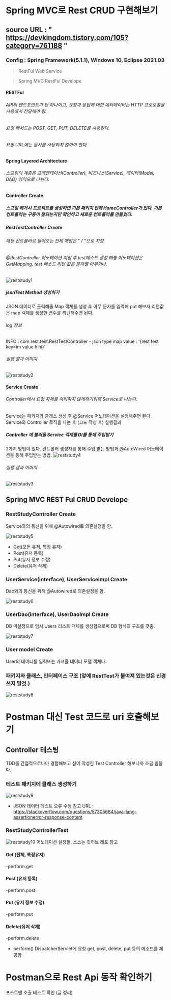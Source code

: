 # Spring MVC로 Rest CRUD 구현해보기
## source URL : " https://devkingdom.tistory.com/105?category=761188 "
### Config : Spring Framework(5.1.1), Windows 10, Eclipse 2021.03

> RestFul Web Service


> Spring MVC RestFul Develope
#### RESTFul
###### API의 엔드포인트가 단 하나이고, 요청과 응답에 대한 메타데이터는 HTTP 프로토콜을 사용해서 전달해야 함.
###### 요청 메서드는 POST, GET, PUT, DELETE를 사용한다.
###### 요청 URL에는 동사를 사용하지 않아야 한다.


#### Spring Layered Architecture
###### 스프링의 계층은 프레젠테이션(Controller), 비즈니스(Service), 데이터(Model, DAO) 영역으로 나뉜다.


#### Controller Create
##### 스프링 레거시 프로젝트를 생성하면 기본 패키지 안에 HomeController가 있다. 기본 컨트롤러는 구동이 잘되는지만 확인하고 새로운 컨트롤러를 만들었다.

##### RestTestController Create
###### 해당 컨트롤러로 들어오는 전체 매핑은 " / "으로 지정
###### @RestController 어노테이션 지정 후 test메소드 생성 매핑 어노테이션은 GetMapping, test 메소드 리턴 값은 문자열 아무거나.

![reststudy1](https://user-images.githubusercontent.com/67121077/135414269-ba83d1ba-b1c5-44ef-bacd-523309448b95.PNG)


##### jsonTest Method 생성하기 
JSON 데이터로 출력해줄  Map 객체를 생성 후 아무 문자를 입력해 put 해보자
리턴값은 map 객체를 생성한 변수를 리턴해주면 된다. 


###### log 정보
INFO : com.rest.test.RestTestController - json type map value : '{rest test key=im value hihi}'


###### 실행 결과 이미지
![reststudy2](https://user-images.githubusercontent.com/67121077/135415823-46824292-16ad-43a5-97b5-9a8ae203928a.PNG)



#### Service Create
###### Controller에서 요청 자체를 처리하지 않게하기위해 Service로 나눈다.
Service는 패키지와 클래스 생성 후 @Service 어노테이션을 설정해주면 된다. 
Service와 Controller 로직을 나눈 후 (코드 작성 후) 실행결과

##### Controller 에 불러올 Service 객체를 DI를 통해 주입받기
2가지 방법이 있다. 컨트롤러 생성자를 통해 주입 받는 방법과 @AutoWired 어노테이션을 통해 주입받는 방법. 
![reststudy4](https://user-images.githubusercontent.com/67121077/135420337-a3324948-159c-4d56-9252-03bd4e9a8344.PNG)

###### 실행 결과 이미지
![reststudy3](https://user-images.githubusercontent.com/67121077/135419582-594ee4f4-8282-42ce-a651-88d11409f614.PNG)





## Spring MVC REST Ful CRUD Develope
### RestStudyController Create
Service와의 통신을 위해 @Autowired로 의존설정을 함.

![reststudy5](https://user-images.githubusercontent.com/67121077/135705454-044734d6-295b-47d0-8e06-a5f74dbb882b.PNG)
- Get(모든 유저, 특정 유저)
- Post(유저 등록)
- Put(유저 정보 수정)
- Delete(유저 삭제)

### UserService(interface), UserServiceImpl Create 
Dao와의 통신을 위해 @Autowired로 의존설정을 함. 

![reststudy6](https://user-images.githubusercontent.com/67121077/135705469-7152ff0b-bffe-4b8f-aab2-45e5e7a88fb9.PNG)



### UserDao(interface), UserDaoImpl Create
DB 미설정으로 임시 Users 리스트 객체를 생성함으로써 DB 형식의 구조를 갖춤.

![reststudy7](https://user-images.githubusercontent.com/67121077/135705476-6e50680d-228f-4eaa-83dc-9fa0bee10a56.PNG)



### User model Create
User의 데이터를 입력또는 가져올 데이터 모델 객체다.


### 패키지와 클래스, 인터페이스 구조 (앞에 RestTest가 붙여져 있는것은 신경쓰지 말것.)
![reststudy8](https://user-images.githubusercontent.com/67121077/135705494-ac2c7a37-1dfd-4513-9fbe-56a41457dcb4.PNG)



# Postman 대신 Test 코드로 uri 호출해보기 
## Controller 테스팅
TDD를 간접적으로나마 경험해보고 싶어 작성한 Test Controller 해보니까 조금 힘들다.. 

### 테스트 패키지에 클래스 생성하기
![reststudy9](https://user-images.githubusercontent.com/67121077/135707469-fec5f8f3-6bdc-4c82-9b17-98a90c68b06a.PNG)

* JSON 데이터 테스트 오류 수정 참고 URL : https://stackoverflow.com/questions/57305684/java-lang-assertionerror-response-content

### RestStudyControllerTest
![reststudy10](https://user-images.githubusercontent.com/67121077/135709695-117085dc-f7d5-45a4-9944-0240163a5fd5.PNG)
어노테이션 설정들, 소스는 깃허브 레포 참고

#### Get (전체, 특정유저)
 -perform.get

#### Post (유저 등록)
 -perform.post

#### Put (유저 정보 수정)
 -perform.put

#### Delete(유저 삭제)
 -perform.delete

- perform()
DispatcherServlet에 요청
get, post, delete, put 등의 메소드를 제공함

# Postman으로 Rest Api 동작 확인하기 
포스트맨 호출 테스트 확인 (글 정리)